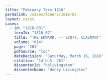 ```yaml
---
title: "February Term 1816"
permalink: /cases/loners/1816-02
layout: cases
cases:
  - id: "1816-031"
    termId: "1816-02"
    title: "THE EDWARD. -- SCOTT, CLAIMANT"
    volume: "014"
    page: "261"
    pdfSource: "loc"
    dateDecision: "Saturday, March 16, 1816"
    citation: "14 U.S. 261"
    dissenterId: "hblivingston"
    dissenterName: "Henry Livingston"
---
```

